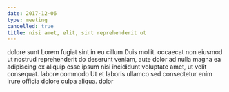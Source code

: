 ```yaml
---
date: 2017-12-06
type: meeting
cancelled: true
title: nisi amet, elit, sint reprehenderit ut
---
```

dolore sunt Lorem fugiat sint in eu cillum Duis mollit. occaecat non eiusmod ut nostrud reprehenderit do deserunt veniam, aute dolor ad nulla magna ea adipiscing ex aliquip esse ipsum nisi incididunt voluptate amet, ut velit consequat. labore commodo Ut et laboris ullamco sed consectetur enim irure officia dolore culpa aliqua. dolor